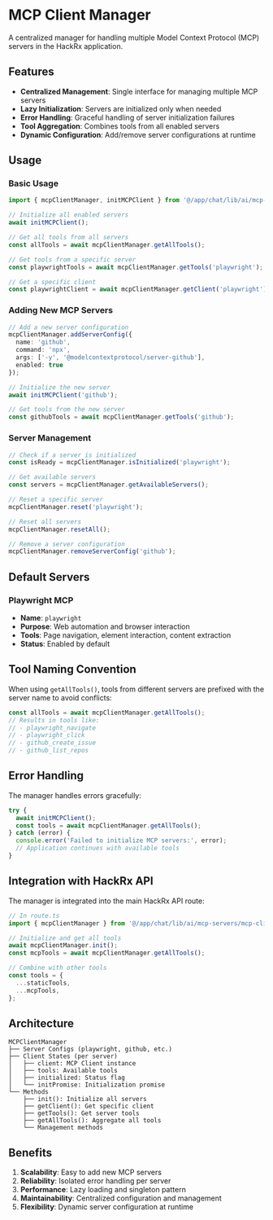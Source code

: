 # MCP Client Manager

A centralized manager for handling multiple Model Context Protocol (MCP) servers in the HackRx application.

## Features

- **Centralized Management**: Single interface for managing multiple MCP servers
- **Lazy Initialization**: Servers are initialized only when needed
- **Error Handling**: Graceful handling of server initialization failures
- **Tool Aggregation**: Combines tools from all enabled servers
- **Dynamic Configuration**: Add/remove server configurations at runtime

## Usage

### Basic Usage

```typescript
import { mcpClientManager, initMCPClient } from '@/app/chat/lib/ai/mcp-servers';

// Initialize all enabled servers
await initMCPClient();

// Get all tools from all servers
const allTools = await mcpClientManager.getAllTools();

// Get tools from a specific server
const playwrightTools = await mcpClientManager.getTools('playwright');

// Get a specific client
const playwrightClient = await mcpClientManager.getClient('playwright');
```

### Adding New MCP Servers

```typescript
// Add a new server configuration
mcpClientManager.addServerConfig({
  name: 'github',
  command: 'npx',
  args: ['-y', '@modelcontextprotocol/server-github'],
  enabled: true
});

// Initialize the new server
await initMCPClient('github');

// Get tools from the new server
const githubTools = await mcpClientManager.getTools('github');
```

### Server Management

```typescript
// Check if a server is initialized
const isReady = mcpClientManager.isInitialized('playwright');

// Get available servers
const servers = mcpClientManager.getAvailableServers();

// Reset a specific server
mcpClientManager.reset('playwright');

// Reset all servers
mcpClientManager.resetAll();

// Remove a server configuration
mcpClientManager.removeServerConfig('github');
```

## Default Servers

### Playwright MCP
- **Name**: `playwright`
- **Purpose**: Web automation and browser interaction
- **Tools**: Page navigation, element interaction, content extraction
- **Status**: Enabled by default

## Tool Naming Convention

When using `getAllTools()`, tools from different servers are prefixed with the server name to avoid conflicts:

```typescript
const allTools = await mcpClientManager.getAllTools();
// Results in tools like:
// - playwright_navigate
// - playwright_click
// - github_create_issue
// - github_list_repos
```

## Error Handling

The manager handles errors gracefully:

```typescript
try {
  await initMCPClient();
  const tools = await mcpClientManager.getAllTools();
} catch (error) {
  console.error('Failed to initialize MCP servers:', error);
  // Application continues with available tools
}
```

## Integration with HackRx API

The manager is integrated into the main HackRx API route:

```typescript
// In route.ts
import { mcpClientManager } from '@/app/chat/lib/ai/mcp-servers/mcp-client-manager';

// Initialize and get all tools
await mcpClientManager.init();
const mcpTools = await mcpClientManager.getAllTools();

// Combine with other tools
const tools = {
  ...staticTools,
  ...mcpTools,
};
```

## Architecture

```
MCPClientManager
├── Server Configs (playwright, github, etc.)
├── Client States (per server)
│   ├── client: MCP Client instance
│   ├── tools: Available tools
│   ├── initialized: Status flag
│   └── initPromise: Initialization promise
└── Methods
    ├── init(): Initialize all servers
    ├── getClient(): Get specific client
    ├── getTools(): Get server tools
    ├── getAllTools(): Aggregate all tools
    └── Management methods
```

## Benefits

1. **Scalability**: Easy to add new MCP servers
2. **Reliability**: Isolated error handling per server
3. **Performance**: Lazy loading and singleton pattern
4. **Maintainability**: Centralized configuration and management
5. **Flexibility**: Dynamic server configuration at runtime

